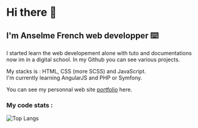 # Hi there 👋

## I'm Anselme French web developper ⌨️

I started learn the web developement alone with tuto and documentations now im in a digital school. In my Github you can see various projects.

My stacks is : HTML, CSS (more SCSS) and JavaScript.  
I'm currently learning AngularJS and PHP or Symfony.

You can see my personnal web site [portfolio](https://anselme-massiot.fr) here.

### My code stats :
![Top Langs](https://github-readme-stats.vercel.app/api/top-langs/?username=ansmass&size_weight=0.5&count_weight=0.5&theme=dark)
